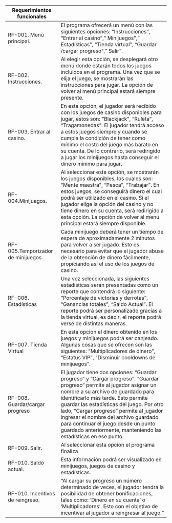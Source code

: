 |Requerimientos funcionales   |   |
|---|---|
|  RF-001. Menú principal. | El programa ofrecerá un menú con las siguientes opciones: “Instrucciones”, “Entrar al casino”,” Minijuegos”,” Estadísticas”, “Tienda virtual”, “Guardar /cargar progreso”,” Salir”.  |
|  RF-002. Instrucciones.  |  Al elegir esta opción, se desplegará otro menú donde estarán todos los juegos incluidos en el programa. Una vez que se elija el juego, se mostrarán las instrucciones para jugar. La opción de volver al menú principal estará siempre presente. |
|RF-003. Entrar al casino.   | En esta opción, el jugador será recibido con los juegos de casino disponibles para jugar, estos son: “Blackjack”, “Ruleta”, “Tragamonedas”. El jugador tendrá acceso a estos juegos siempre y cuando se cumpla la condición de tener como mínimo el costo del juego más barato en su cuenta. De lo contrario, será redirigido a jugar los minijuegos hasta conseguir el dinero mínimo para jugar.  |
| RF-004.Minijuegos.  |  Al seleccionar esta opción, se mostrarán los juegos disponibles, los cuales son: “Mente maestra”, “Pesca”, “Trabajar”. En estos juegos, se conseguirá dinero el cual podrá ser utilizado en el casino. Si el jugador elige la opción del casino y no tiene dinero en su cuenta, será redirigido a esta opción. La opción de volver al menú principal estará siempre disponible. |
|  RF-005.Temporizador de minijuegos. |  Cada minijuego deberá tener un tiempo de espera de aproximadamente 2 minutos para volver a ser jugado. Esto es necesario para evitar que el jugador abuse de la obtención de dinero fácilmente, propiciando así el uso de los juegos de casino. |
|  RF-006. Estadísticas | Una vez seleccionada, las siguientes estadísticas serán presentadas como un reporte que contendrá lo siguiente: “Porcentaje de victorias y derrotas”, “Ganancias totales”, “Saldo Actual”. El reporte podrá ser personalizado gracias a la tienda virtual, es decir, el reporte podrá verse de distintas maneras.  |
|  RF-007. Tienda Virtual | En esta opcion el dinero obtenido en los juegos y minijuegos podrá ser canjeado. Algunas cosas que se ofrecen son las siguientes: “Multiplicadores de dinero”, “Estatus VIP”, “Disminuir cooldowns de minijuegos”.  |
| RF-008. Guardar/cargar progreso  |El jugador tiene dos opciones: “Guardar progreso” y “Cargar progreso”. “Guardar progreso” permite al jugador asignar un nombre a su archivo de guardado para identificarlo más tarde. Esto permite guardar las estadísticas del juego. Por otro lado, “Cargar progreso” permite al jugador ingresar el nombre del archivo guardado para continuar el juego desde un punto guardado anteriormente, manteniendo las estadísticas en ese punto.|
| RF-009. Salir.  | Al seleccionar esta opcion el programa finaliza  |
| RF-010. Saldo actual.  | Esta información podrá ser visualizado en minijuegos, juegos de casino y estadísticas.  |
|  RF-010. Incentivos de reingreso. |  “Al cargar su progreso un número determinado de veces, el jugador tendrá la posibilidad de obtener bonificaciones, tales como: ‘Dinero en su cuenta’ o ‘Multiplicadores’. Esto con el objetivo de incentivar al jugador a reingresar al juego.” |

